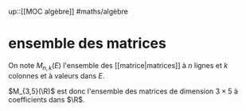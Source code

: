 up::[[MOC algèbre]]
#maths/algèbre 
# ensemble des matrices
On note $M_{n,k}(E)$ l'ensemble des [[matrice|matrices]] à $n$ lignes et $k$ colonnes et à valeurs dans $E$.

$M_{3,5}(\R)$ est donc l'ensemble des matrices de dimension $3\times 5$ à coefficients dans $\R$.

